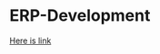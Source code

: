 # ERP-Development
[Here is link](https://docs.google.com/spreadsheets/d/1Vg_vMHRSy9YI4hWnnKH5C-STCN178o72y-tYfU53Yjs/edit?usp=sharing)
